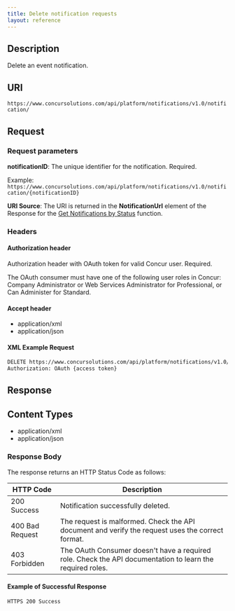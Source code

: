 ```yaml
---
title: Delete notification requests
layout: reference
---
```



## Description
Delete an event notification.

## URI
`https://www.concursolutions.com/api/platform/notifications/v1.0/notification/`

##  Request

### Request parameters

**notificationID**: The unique identifier for the notification. Required.

Example:  
`https://www.concursolutions.com/api/platform/notifications/v1.0/notification/{notificationID}`

**URI Source**: The URI is returned in the **NotificationUrl** element of the Response for the [Get Notifications by Status][1] function.

### Headers

#### Authorization header

Authorization header with OAuth token for valid Concur user. Required.

The OAuth consumer must have one of the following user roles in Concur: Company Administrator or Web Services Administrator for Professional, or Can Administer for Standard.

#### Accept header

* application/xml
* application/json

####  XML Example Request

```xml
DELETE https://www.concursolutions.com/api/platform/notifications/v1.0/notification/nOB1KNTDSV0UqiYeTsy6su$praZSogRJB6 HTTP/1.1
Authorization: OAuth {access token}
```

##  Response

##  Content Types

* application/xml
* application/json

### Response Body

The response returns an HTTP Status Code as follows:

|HTTP Code|Description|
|---------|-----------|
|200 Success |Notification successfully deleted.|  
|400 Bad Request|The request is malformed. Check the API document and verify the request uses the correct format.|
|403 Forbidden|The OAuth Consumer doesn't have a required role. Check the API documentation to learn the required roles.|

####  Example of Successful Response

`HTTPS 200 Success`


[1]: https://developer.concur.com/callouts/event-notification/get-notifications-status
